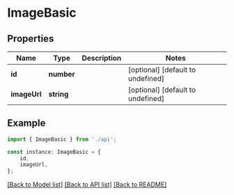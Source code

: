 # ImageBasic


## Properties

Name | Type | Description | Notes
------------ | ------------- | ------------- | -------------
**id** | **number** |  | [optional] [default to undefined]
**imageUrl** | **string** |  | [optional] [default to undefined]

## Example

```typescript
import { ImageBasic } from './api';

const instance: ImageBasic = {
    id,
    imageUrl,
};
```

[[Back to Model list]](../README.md#documentation-for-models) [[Back to API list]](../README.md#documentation-for-api-endpoints) [[Back to README]](../README.md)
